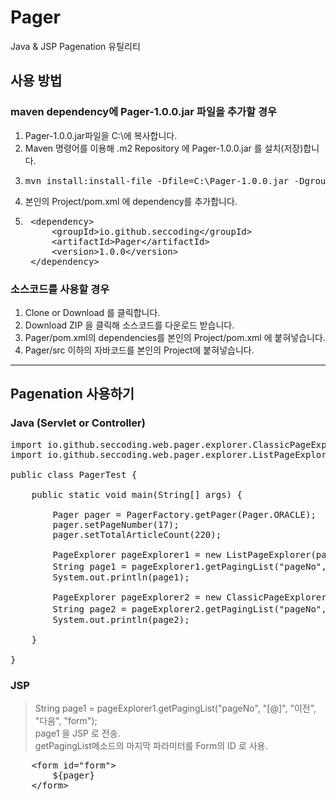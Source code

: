 # Pager
Java &amp; JSP Pagenation 유틸리티

## 사용 방법
### maven dependency에 Pager-1.0.0.jar 파일을 추가할 경우
1. Pager-1.0.0.jar파일을 C:\에 복사합니다.
1. Maven 명령어를 이용해 .m2 Repository 에 Pager-1.0.0.jar 를 설치(저장)합니다.
1. <pre>mvn install:install-file -Dfile=C:\Pager-1.0.0.jar -DgroupId=io.github.seccoding -DartifactId=Pager -Dversion=1.0.0 -Dpackaging=jar</pre>
1. 본인의 Project/pom.xml 에 dependency를 추가합니다.
1. <pre>
	&lt;dependency&gt;
		&lt;groupId&gt;io.github.seccoding&lt;/groupId&gt;
		&lt;artifactId&gt;Pager&lt;/artifactId&gt;
		&lt;version&gt;1.0.0&lt;/version&gt;
	&lt;/dependency&gt;
</pre>

### 소스코드를 사용할 경우
1. Clone or Download 를 클릭합니다.
1. Download ZIP 을 클릭해 소스코드를 다운로드 받습니다.
1. Pager/pom.xml의 dependencies를 본인의 Project/pom.xml 에 붙혀넣습니다.
1. Pager/src 이하의 자바코드를 본인의 Project에 붙혀넣습니다. 
---
## Pagenation 사용하기
### Java (Servlet or Controller)
<pre>
import io.github.seccoding.web.pager.explorer.ClassicPageExplorer;
import io.github.seccoding.web.pager.explorer.ListPageExplorer;

public class PagerTest {

	public static void main(String[] args) {
		
		Pager pager = PagerFactory.getPager(Pager.ORACLE);
		pager.setPageNumber(17);
		pager.setTotalArticleCount(220);
		
		PageExplorer pageExplorer1 = new ListPageExplorer(pager);
		String page1 = pageExplorer1.getPagingList("pageNo", "[@]", "이전", "다음", "form");
		System.out.println(page1);
		
		PageExplorer pageExplorer2 = new ClassicPageExplorer(pager);
		String page2 = pageExplorer2.getPagingList("pageNo", "[@]", "이전", "다음", "form");
		System.out.println(page2);
		
	}
	
}
</pre>

### JSP
> String page1 = pageExplorer1.getPagingList("pageNo", "[@]", "이전", "다음", "form");<br/>
> page1 을 JSP 로 전송.<br/>
> getPagingList메소드의 마지막 파라미터를 Form의 ID 로 사용.

<pre>
	&lt;form id="form"&gt;
		${pager}
	&lt;/form&gt;
</pre>